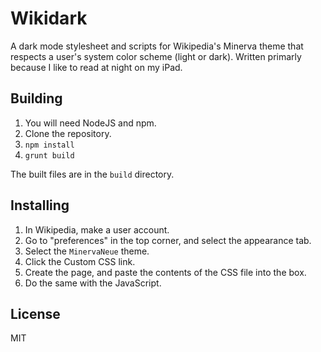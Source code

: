 # Wikidark

A dark mode stylesheet and scripts for Wikipedia's Minerva theme that respects
a user's system color scheme (light or dark). Written primarly because I like to
read at night on my iPad.

## Building

1. You will need NodeJS and npm.
1. Clone the repository.
1. `npm install`
1. `grunt build`

The built files are in the `build` directory.

## Installing

1. In Wikipedia, make a user account. 
1. Go to "preferences" in the top corner, and select the appearance tab.
1. Select the `MinervaNeue` theme.
1. Click the Custom CSS link.
1. Create the page, and paste the contents of the CSS file into the box.
1. Do the same with the JavaScript.

## License

MIT
